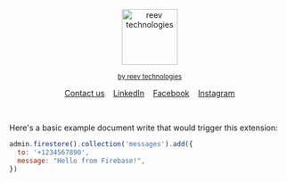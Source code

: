 <div align="center">
	<img style="object-fit:contain" height="100" src="https://dev.reev.tech/assets/favicon.png" alt="reev technologies">
	<br>
	<p>
		<p>
			<sup>
				<a href="reev.tech">by reev technologies</a>
			</sup>
		</p>
	</p>
</div>

<p align="center">
	<a href="https://reev.tech/contact">Contact us</a>&nbsp;&nbsp;&nbsp;
	<a href="https://www.linkedin.com/company/reev-technologies">LinkedIn</a>&nbsp;&nbsp;&nbsp;
	<a href="https://facebook.com/reevtechnologies">Facebook</a>&nbsp;&nbsp;&nbsp;
	<a href="https://instagram.com/reevtechnologies">Instagram</a>
</p>
<br>

Here's a basic example document write that would trigger this extension:

```js
admin.firestore().collection('messages').add({
  to: '+1234567890',
  message: "Hello from Firebase!",
})
```